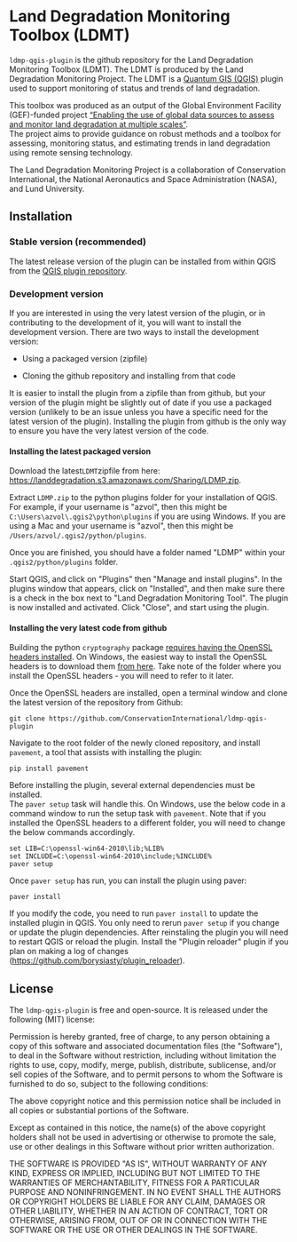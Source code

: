 # Land Degradation Monitoring Toolbox (LDMT)

`ldmp-qgis-plugin` is the github repository for the Land Degradation Monitoring
Toolbox (LDMT). The LDMT is produced by the Land Degradation Monitoring
Project. The LDMT is a [Quantum GIS (QGIS)](http://www.qgis.org) plugin used
to support monitoring of status and trends of land degradation.

This toolbox was produced as an output of the Global Environment Facility
(GEF)-funded project [“Enabling the use of global data sources to assess and
monitor land degradation at multiple scales”](http://vitalsigns.org/gef-ldmp).  
The project aims to provide guidance on robust methods and a toolbox for 
assessing, monitoring status, and estimating trends in land degradation using 
remote sensing technology.

The Land Degradation Monitoring Project is a collaboration of Conservation
International, the National Aeronautics and Space Administration (NASA), and
Lund University.

## Installation

### Stable version (recommended)

The latest release version of the plugin can be installed from within QGIS from 
the [QGIS plugin repository](http://plugins.qgis.org/plugins/teamqgis).

### Development version

If you are interested in using the very latest version of the plugin, or in 
contributing to the development of it, you will want to install the development 
version. There are two ways to install the development version:

* Using a packaged version (zipfile)

* Cloning the github repository and installing from that code

It is easier to install the plugin from a zipfile than from github, but your 
version of the plugin might be slightly out of date if you use a packaged 
version (unlikely to be an issue unless you have a specific need for the latest 
version of the plugin).  Installing the plugin from github is the only way to 
ensure you have the very latest version of the code.

#### Installing the latest packaged version

Download the latest`LDMT`zipfile from here: 
https://landdegradation.s3.amazonaws.com/Sharing/LDMP.zip.

Extract `LDMP.zip` to the python plugins folder for your installation of QGIS. 
For example, if your username is "azvol", then this might be 
`C:\Users\azvol\.qgis2\python\plugins` if you are using Windows. If you are 
using a Mac and your username is "azvol", then this might be
`/Users/azvol/.qgis2/python/plugins`.

Once you are finished, you should have a folder named "LDMP" within your 
`.qgis2/python/plugins` folder.

Start QGIS, and click on "Plugins" then "Manage and install plugins". In the 
plugins window that appears, click on "Installed", and then make sure there is 
a check in the box next to "Land Degradation Monitoring Tool". The plugin is 
now installed and activated. Click "Close", and start using the plugin.

#### Installing the very latest code from github

Building the python `cryptography` package [requires having the OpenSSL headers 
installed](https://cryptography.io/en/latest/installation/#building-cryptography-on-windows). 
On Windows, the easiest way to install the OpenSSL headers is to download them 
[from 
here](https://cryptography.io/en/latest/installation/#building-cryptography-on-windows). 
Take note of the folder where you install the OpenSSL headers - you will need 
to refer to it later.

Once the OpenSSL headers are installed, open a terminal window and clone the 
latest version of the repository from Github:

```
git clone https://github.com/ConservationInternational/ldmp-qgis-plugin
```

Navigate to the root folder of the newly cloned repository, and install 
`pavement`, a tool that assists with installing the plugin:

```
pip install pavement
```

Before installing the plugin, several external dependencies must be installed.  
The `paver setup` task will handle this. On Windows, use the below code in a 
command window to run the setup task with `pavement`. Note that if you 
installed the OpenSSL headers to a different folder, you will need to change 
the below commands accordingly.

```
set LIB=C:\openssl-win64-2010\lib;%LIB%
set INCLUDE=C:\openssl-win64-2010\include;%INCLUDE%
paver setup
```

Once `paver setup` has run, you can install the plugin using paver:

```
paver install
```

If you modify the code, you need to run `paver install` to update the installed 
plugin in QGIS.  You only need to rerun `paver setup` if you change or update 
the plugin dependencies. After reinstaling the plugin you will need to restart 
QGIS or reload the plugin. Install the "Plugin reloader" plugin if you plan on 
making a log of changes (https://github.com/borysiasty/plugin_reloader).

## License

The `ldmp-qgis-plugin` is free and open-source. It is released under the
following (MIT) license:

Permission is hereby granted, free of charge, to any person obtaining a copy of
this software and associated documentation files (the "Software"), to deal in
the Software without restriction, including without limitation the rights to
use, copy, modify, merge, publish, distribute, sublicense, and/or sell copies
of the Software, and to permit persons to whom the Software is furnished to do
so, subject to the following conditions:

The above copyright notice and this permission notice shall be included in all
copies or substantial portions of the Software.

Except as contained in this notice, the name(s) of the above copyright holders
shall not be used in advertising or otherwise to promote the sale, use or other
dealings in this Software without prior written authorization.

THE SOFTWARE IS PROVIDED "AS IS", WITHOUT WARRANTY OF ANY KIND, EXPRESS OR
IMPLIED, INCLUDING BUT NOT LIMITED TO THE WARRANTIES OF MERCHANTABILITY,
FITNESS FOR A PARTICULAR PURPOSE AND NONINFRINGEMENT. IN NO EVENT SHALL THE
AUTHORS OR COPYRIGHT HOLDERS BE LIABLE FOR ANY CLAIM, DAMAGES OR OTHER
LIABILITY, WHETHER IN AN ACTION OF CONTRACT, TORT OR OTHERWISE, ARISING FROM,
OUT OF OR IN CONNECTION WITH THE SOFTWARE OR THE USE OR OTHER DEALINGS IN THE
SOFTWARE.
